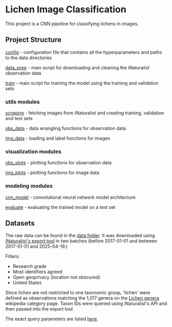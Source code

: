 # Lichen Image Classification
This project is a CNN pipeline for classifying lichens in images. 

## Project Structure
[config](src/config.py) - configuration file that contains all the hyperparameters and paths to the data directories  

[data_prep](src/data_prep.py) - main script for downloading and cleaning the iNaturalist observation data  

[train](src/train.py) - main script for training the model using the training and validation sets  

### utils modules
[scraping](src/utils/scraping.py) - fetching images from iNaturalist and creating training, validation and test sets  

[obs_data](src/utils/obs_data.py) - data wrangling functions for observation data  

[img_data](src/utils/img_data.py) - loading and label functions for images   

### visualization modules
[obs_plots](src/visualization/obs_plots.py) - plotting functions for observation data  

[img_plots](src/visualization/img_plots.py) - plotting functions for image data  

### modeling modules
[cnn_model](src/modeling/cnn_model.py) - convolutional neural network model architecture  

[evaluate](src/modeling/evaluate.py) - evaluating the trained model on a test set  
    

## Datasets
The raw data can be found in the [data folder](data/raw). It was downloaded using [iNaturalist's export tool](https://www.inaturalist.org/observations/export) in two batches (before 2017-01-01 and between 2017-01-01 and 2025-04-19.) 

Filters:
- Research grade
- Most identifiers agreed
- Open geoprivacy (location not obscured)
- United States

Since lichen are not restricted to one taxonomic group, 'lichen' were defined as observations matching the 1,017 genera on the [Lichen genera](https://en.wikipedia.org/wiki/Category:Lichen_genera) wikipedia category page. Taxon IDs were queried using iNaturalist's API and then passed into the export tool. 

The exact query parameters are listed [here](data/obs_data_queries.md).


